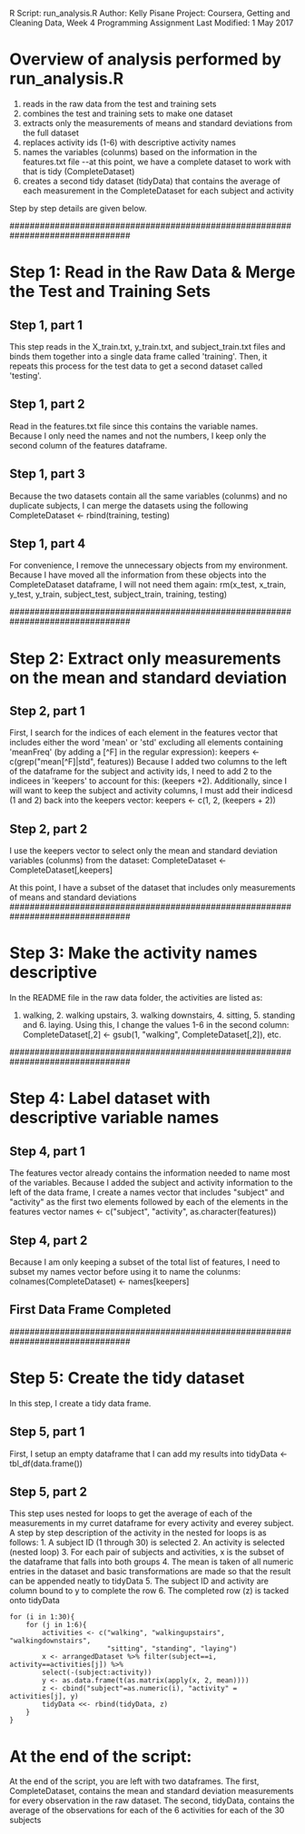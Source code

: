 R Script: run_analysis.R
Author: Kelly Pisane
Project: Coursera, Getting and Cleaning Data, Week 4 Programming Assignment
Last Modified: 1 May 2017

# Overview of analysis performed by run_analysis.R

1. reads in the raw data from the test and training sets
2. combines the test and training sets to make one dataset
3. extracts only the measurements of means and standard deviations from the full
    dataset
4. replaces activity ids (1-6) with descriptive activity names
5. names the variables (colunms) based on the information in the features.txt file
--at this point, we have a complete dataset to work with that is tidy (CompleteDataset)
6. creates a second tidy dataset (tidyData) that contains the average of each
   measurement in the CompleteDataset for each subject and activity
   
Step by step details are given below.


################################################################################
#  Step 1: Read in the Raw Data & Merge the Test and Training Sets             

## Step 1, part 1
This step reads in the X_train.txt, y_train.txt, and subject_train.txt
files and binds them together into a single data frame called 'training'.
Then, it repeats this process for the test data to get a second dataset
called 'testing'.
## Step 1, part 2
Read in the features.txt file since this contains the variable names.  
Because I only need the names and not the numbers, I keep only the second
column of the features dataframe.
## Step 1, part 3
Because the two datasets contain all the same variables (colunms) and no 
duplicate subjects, I can merge the datasets using the following
    CompleteDataset <- rbind(training, testing)
## Step 1, part 4
For convenience, I remove the unnecessary objects from my environment.
Because I have moved all the information from these objects into the
CompleteDataset dataframe, I will not need them again:
    rm(x_test, x_train, y_test, y_train, subject_test, 
        subject_train, training, testing)

################################################################################
#   Step 2: Extract only measurements on the mean and standard deviation       

## Step 2, part 1
First, I search for the indices of each element in the features vector that 
includes either the word 'mean' or 'std' excluding all elements containing 
'meanFreq' (by adding a [^F] in the regular expression):
    keepers <- c(grep("mean[^F]|std", features))
Because I added two columns to the left of the dataframe for the subject and 
activity ids, I need to add 2 to the indicees in 'keepers' to account for this:
    (keepers +2).
Additionally, since I will want to keep the subject and activity columns, I must
add their indicesd (1 and 2) back into the keepers vector: 
    keepers <- c(1, 2, (keepers + 2))

## Step 2, part 2
I use the keepers vector to select only the mean and standard deviation 
variables (colunms) from the dataset:
    CompleteDataset <- CompleteDataset[,keepers]

At this point, I have a subset of the dataset that includes only measurements of
means and standard deviations
################################################################################
#   Step 3: Make the activity names descriptive                                #

In the README file in the raw data folder, the activities are listed as:
1. walking, 2. walking upstairs, 3. walking downstairs, 4. sitting, 5. standing
and 6. laying.  Using this, I change the values 1-6 in the second column:
    CompleteDataset[,2] <- gsub(1, "walking", CompleteDataset[,2]), etc.

################################################################################
#   Step 4: Label dataset with descriptive variable names                      #

## Step 4, part 1
The features vector already contains the information needed to name most
of the variables. Because I added the subject and activity information to the 
left of the data frame, I create a names vector that includes "subject" and
"activity" as the first two elements followed by each of the elements in the 
features vector
    names <- c("subject", "activity", as.character(features))
## Step 4, part 2
Because I am only keeping a subset of the total list of features, I need to 
subset my names vector before using it to name the colunms:
    colnames(CompleteDataset) <- names[keepers]

## First Data Frame Completed
################################################################################
#   Step 5: Create the tidy dataset                                            

In this step, I create a tidy data frame.  

## Step 5, part 1
First, I setup an empty dataframe that I can add my results into
    tidyData <- tbl_df(data.frame())
## Step 5, part 2
This step uses nested for loops to get the average of each of the measurements in
my curret dataframe for every activity and everey subject.  A step by step description
of the activity in the nested for loops is as follows:
    1. A subject ID (1 through 30) is selected
    2. An activity is selected (nested loop)
    3. For each pair of subjects and activities, x is the subset of the dataframe that          falls into both groups
    4. The mean is taken of all numeric entries in the dataset and basic 
        transformations are made so that the result can be appended neatly to 
        tidyData
    5. The subject ID and activity are column bound to y to complete the row
    6. The completed row (z) is tacked onto tidyData 

    for (i in 1:30){
        for (j in 1:6){
            activities <- c("walking", "walkingupstairs", "walkingdownstairs", 
                            "sitting", "standing", "laying")
            x <- arrangedDataset %>% filter(subject==i, activity==activities[j]) %>%
            select(-(subject:activity)) 
            y <- as.data.frame(t(as.matrix(apply(x, 2, mean))))
            z <- cbind("subject"=as.numeric(i), "activity" = activities[j], y)
            tidyData <<- rbind(tidyData, z) 
        }
    }
# At the end of the script:
At the end of the script, you are left with two dataframes.  The first, CompleteDataset,
contains the mean and standard deviation measurements for every observation in the
raw dataset.  The second, tidyData, contains the average of the observations for each
of the 6 activities for each of the 30 subjects